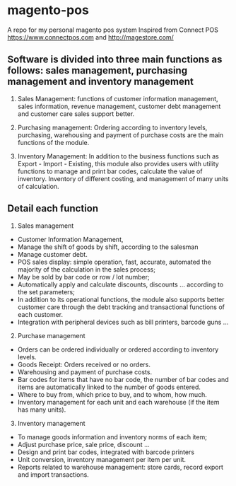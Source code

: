 # magento-pos
A repo for my personal magento pos system
Inspired from Connect POS https://www.connectpos.com and http://magestore.com/

## Software is divided into three main functions as follows: sales management, purchasing management and inventory management

1. Sales Management: functions of customer information management, sales information, revenue management, customer debt management and customer care sales support better.

2. Purchasing management: Ordering according to inventory levels, purchasing, warehousing and payment of purchase costs are the main functions of the module.

3. Inventory Management: In addition to the business functions such as Export - Import - Existing, this module also provides users with utility functions to manage and print bar codes, calculate the value of inventory. Inventory of different costing, and management of many units of calculation.

## Detail each function

1. Sales management
 - Customer Information Management,
- Manage the shift of goods by shift, according to the salesman
- Manage customer debt.
- POS sales display: simple operation, fast, accurate, automated the majority of the calculation in the sales process;
- May be sold by bar code or row / lot number;
- Automatically apply and calculate discounts, discounts ... according to the set parameters;
- In addition to its operational functions, the module also supports better customer care through the debt tracking and transactional functions of each customer.
- Integration with peripheral devices such as bill printers, barcode guns ...

2. Purchase management
- Orders can be ordered individually or ordered according to inventory levels.
- Goods Receipt: Orders received or no orders.
- Warehousing and payment of purchase costs.
- Bar codes for items that have no bar code, the number of bar codes and items are automatically linked to the number of goods entered.
- Where to buy from, which price to buy, and to whom, how much.
- Inventory management for each unit and each warehouse (if the item has many units).

3. Inventory management
- To manage goods information and inventory norms of each item;
- Adjust purchase price, sale price, discount ...
- Design and print bar codes, integrated with barcode printers
- Unit conversion, inventory management per item per unit.
- Reports related to warehouse management: store cards, record export and import transactions.
